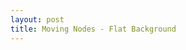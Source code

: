 ```yaml
---
layout: post
title: Moving Nodes - Flat Background
---
```


<style>
	#nodesContainer {
	  position: absolute;
	  top: 0;
	  left: 0;
	  width: 100%;
	  height: 100%;
	  overflow: hidden;
	}
	.container, .content {
		background: transparent;
	}
</style>

<div id="nodesContainer"></div>

<script src="https://cdnjs.cloudflare.com/ajax/libs/jquery/3.3.1/jquery.min.js"></script>

<script>
	var pixelRatio = window.devicePixelRatio
var wWidth
var wHeight
var wArea

var nodes = new Array(Math.sqrt(wArea) / 10 | 0)

var canvas = document.createElement('canvas')
var ctx = canvas.getContext('2d')
var $container = document.getElementById('nodesContainer')

if (pixelRatio !== 1) {
  // if retina screen, scale canvas
  canvas.style.transform = 'scale(' + 1 / pixelRatio + ')'
  canvas.style.transformOrigin = '0 0'
}
canvas.id = 'nodegarden'

$container.appendChild(canvas)

init()
render()

window.addEventListener('resize', init)

function init () {
  wWidth = window.innerWidth * pixelRatio
  wHeight = window.innerHeight * pixelRatio
  wArea = wWidth * wHeight

  // calculate nodes needed
  nodes.length = Math.sqrt(wArea) / 5 | 0

  // set canvas size
  canvas.width = wWidth
  canvas.height = wHeight
  ctx.fillStyle = "#aaaaaa";
  // create nodes
  var i, len
  for (i = 0, len = nodes.length; i < len; i++) {
    if (nodes[i]) {
      continue
    }
    nodes[i] = {
      x: Math.random() * wWidth,
      y: Math.random() * wHeight,
      vx: Math.random() * 1 - 0.5,
      vy: Math.random() * 1 - 0.5,
      m: Math.random() * 1.5 + 1,
      link: null,
      pos: false
    }
  }
}

function render () {
  var distance
  var direction
  var force
  var xForce, yForce
  var xDistance, yDistance
  var i, j, nodeA, nodeB, len

  // request new animationFrame
  requestAnimationFrame(render)

  // clear canvas
  ctx.clearRect(0, 0, wWidth, wHeight)

  // update links
  for (i = 0, len = nodes.length - 1; i < len; i++) {
    for (j = i + 1; j < len + 1; j++) {
      nodeA = nodes[i]
      nodeB = nodes[j]
      xDistance = nodeB.x - nodeA.x
      yDistance = nodeB.y - nodeA.y

      // calculate distance
      distance = Math.sqrt(Math.pow(xDistance, 2) + Math.pow(yDistance, 2))

      if (distance < nodeA.m / 2 + nodeB.m / 2) {
        // collision: remove smaller or equal
        if (nodeA.m <= nodeB.m) {
          nodeA.x = Math.random() * wWidth
          nodeA.y = Math.random() * wHeight
          nodeA.vx = Math.random() * 1 - 0.5
          nodeA.vy = Math.random() * 1 - 0.5
          nodeA.m = Math.random() * 1.5 + 1
        }

        if (nodeB.m <= nodeA.m) {
          nodeB.x = Math.random() * wWidth
          nodeB.y = Math.random() * wHeight
          nodeB.vx = Math.random() * 1 - 0.5
          nodeB.vy = Math.random() * 1 - 0.5
          nodeB.m = Math.random() * 1.5 + 1
        }
        continue
      }

      if (distance > 200) {
        // distance over 200 pixels - ignore gravity
        continue
      }

      // calculate gravity direction
      direction = {
        x: xDistance / distance,
        y: yDistance / distance
      }

      // calculate gravity force
      force = (10 * nodeA.m * nodeB.m) / Math.pow(distance, 2)

      if (force > 0.025) {
        // cap force to a maximum value of 0.025
        force = 0.025
      }

      // draw gravity lines
      ctx.beginPath()
      ctx.strokeStyle = 'rgba(255,255,255,' + force * 40 + ')'
      ctx.moveTo(nodeA.x, nodeA.y)
      ctx.lineTo(nodeB.x, nodeB.y)
      ctx.stroke()

      xForce = force * direction.x
      yForce = force * direction.y

      // calculate new velocity after gravity
      var limiter = 0.1;
      if (nodeA.pos !== nodeB.pos) {
        nodeA.vx -= xForce * limiter;
        nodeA.vy -= yForce * limiter;

        nodeB.vx += xForce * limiter;
        nodeB.vy += yForce * limiter;
      } else {
        nodeA.vx += xForce * limiter;
        nodeA.vy += yForce * limiter;

        nodeB.vx -= xForce * limiter;
        nodeB.vy -= yForce * limiter;
      }
    }
  }
  // update nodes
  for (i = 0, len = nodes.length; i < len; i++) {
    ctx.beginPath()
    ctx.arc(nodes[i].x, nodes[i].y, nodes[i].m, 0, 2 * Math.PI)
    ctx.fill()

    nodes[i].x += nodes[i].vx
    nodes[i].y += nodes[i].vy

    if (nodes[i].x > wWidth + 25 || nodes[i].x < -25 || nodes[i].y > wHeight + 25 || nodes[i].y < -25) {
      // if node over screen limits - reset to a init position
      nodes[i].x = Math.random() * wWidth
      nodes[i].y = Math.random() * wHeight
      nodes[i].vx = Math.random() * 1 - 0.5
      nodes[i].vy = Math.random() * 1 - 0.5
    }
  }
}

</script>

